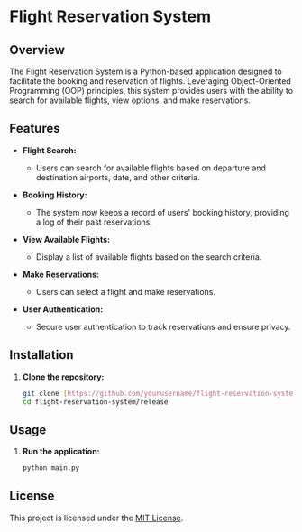 # Flight Reservation System

## Overview
The Flight Reservation System is a Python-based application designed to facilitate the booking and reservation of flights. Leveraging Object-Oriented Programming (OOP) principles, this system provides users with the ability to search for available flights, view options, and make reservations.

## Features
- **Flight Search:**
  - Users can search for available flights based on departure and destination airports, date, and other criteria.
    
- **Booking History:**
  - The system now keeps a record of users' booking history, providing a log of their past reservations.
    
- **View Available Flights:**
  - Display a list of available flights based on the search criteria.
  
- **Make Reservations:**
  - Users can select a flight and make reservations.
  
- **User Authentication:**
  - Secure user authentication to track reservations and ensure privacy.

## Installation

1. **Clone the repository:**
    ```bash
    git clone [https://github.com/yourusername/flight-reservation-system.git](https://github.com/Mini-Mark/Flight-Reservation-System.git)
    cd flight-reservation-system/release
    ```

## Usage
1. **Run the application:**
    ```bash
    python main.py
    ```

## License
This project is licensed under the [MIT License](LICENSE).
